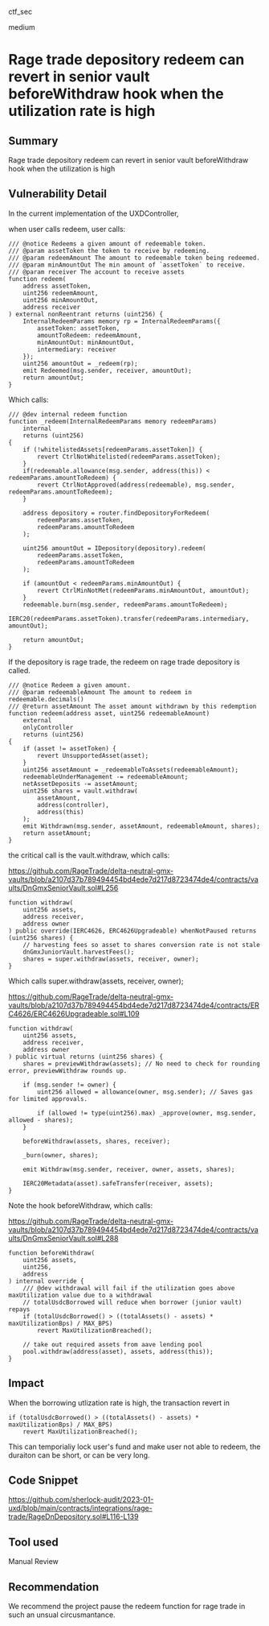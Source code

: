 ctf_sec

medium

# Rage trade depository redeem can revert in senior vault beforeWithdraw hook when the utilization rate is high

## Summary

Rage trade depository redeem can revert in senior vault beforeWithdraw hook when the utilization is high

## Vulnerability Detail

In the current implementation of the UXDController, 

when user calls redeem, user calls:

```solidity
/// @notice Redeems a given amount of redeemable token.
/// @param assetToken the token to receive by redeeming.
/// @param redeemAmount The amount to redeemable token being redeemed.
/// @param minAmountOut The min amount of `assetToken` to receive.
/// @param receiver The account to receive assets
function redeem(
	address assetToken,
	uint256 redeemAmount,
	uint256 minAmountOut,
	address receiver
) external nonReentrant returns (uint256) {
	InternalRedeemParams memory rp = InternalRedeemParams({
		assetToken: assetToken,
		amountToRedeem: redeemAmount,
		minAmountOut: minAmountOut,
		intermediary: receiver
	});
	uint256 amountOut = _redeem(rp);
	emit Redeemed(msg.sender, receiver, amountOut);
	return amountOut;
}
```

Which calls:

```solidity
/// @dev internal redeem function
function _redeem(InternalRedeemParams memory redeemParams)
	internal
	returns (uint256)
{
	if (!whitelistedAssets[redeemParams.assetToken]) {
		revert CtrlNotWhitelisted(redeemParams.assetToken);
	}
	if(redeemable.allowance(msg.sender, address(this)) < redeemParams.amountToRedeem) {
		revert CtrlNotApproved(address(redeemable), msg.sender, redeemParams.amountToRedeem);
	}

	address depository = router.findDepositoryForRedeem(
		redeemParams.assetToken,
		redeemParams.amountToRedeem
	);

	uint256 amountOut = IDepository(depository).redeem(
		redeemParams.assetToken, 
		redeemParams.amountToRedeem
	);

	if (amountOut < redeemParams.minAmountOut) {
		revert CtrlMinNotMet(redeemParams.minAmountOut, amountOut);
	}
	redeemable.burn(msg.sender, redeemParams.amountToRedeem);
	IERC20(redeemParams.assetToken).transfer(redeemParams.intermediary, amountOut);

	return amountOut;
}
```

If the depository is rage trade, the redeem on rage trade depository is called.

```solidity
/// @notice Redeem a given amount.
/// @param redeemableAmount The amount to redeem in redeemable.decimals()
/// @return assetAmount The asset amount withdrawn by this redemption
function redeem(address asset, uint256 redeemableAmount)
	external
	onlyController
	returns (uint256)
{
	if (asset != assetToken) {
		revert UnsupportedAsset(asset);
	}
	uint256 assetAmount = _redeemableToAssets(redeemableAmount);
	redeemableUnderManagement -= redeemableAmount;
	netAssetDeposits -= assetAmount;
	uint256 shares = vault.withdraw(
		assetAmount,
		address(controller),
		address(this)
	);
	emit Withdrawn(msg.sender, assetAmount, redeemableAmount, shares);
	return assetAmount;
}
```

the critical call is the vault.withdraw, which calls:

https://github.com/RageTrade/delta-neutral-gmx-vaults/blob/a2107d37b789494454bd4ede7d217d8723474de4/contracts/vaults/DnGmxSeniorVault.sol#L256

```solidity
function withdraw(
	uint256 assets,
	address receiver,
	address owner
) public override(IERC4626, ERC4626Upgradeable) whenNotPaused returns (uint256 shares) {
	// harvesting fees so asset to shares conversion rate is not stale
	dnGmxJuniorVault.harvestFees();
	shares = super.withdraw(assets, receiver, owner);
}
```

Which calls super.withdraw(assets, receiver, owner);

https://github.com/RageTrade/delta-neutral-gmx-vaults/blob/a2107d37b789494454bd4ede7d217d8723474de4/contracts/ERC4626/ERC4626Upgradeable.sol#L109

```solidity
function withdraw(
	uint256 assets,
	address receiver,
	address owner
) public virtual returns (uint256 shares) {
	shares = previewWithdraw(assets); // No need to check for rounding error, previewWithdraw rounds up.

	if (msg.sender != owner) {
		uint256 allowed = allowance(owner, msg.sender); // Saves gas for limited approvals.

		if (allowed != type(uint256).max) _approve(owner, msg.sender, allowed - shares);
	}

	beforeWithdraw(assets, shares, receiver);

	_burn(owner, shares);

	emit Withdraw(msg.sender, receiver, owner, assets, shares);

	IERC20Metadata(asset).safeTransfer(receiver, assets);
}
```

Note the hook beforeWithdraw, which calls:

https://github.com/RageTrade/delta-neutral-gmx-vaults/blob/a2107d37b789494454bd4ede7d217d8723474de4/contracts/vaults/DnGmxSeniorVault.sol#L288

```solidity
function beforeWithdraw(
	uint256 assets,
	uint256,
	address
) internal override {
	/// @dev withdrawal will fail if the utilization goes above maxUtilization value due to a withdrawal
	// totalUsdcBorrowed will reduce when borrower (junior vault) repays
	if (totalUsdcBorrowed() > ((totalAssets() - assets) * maxUtilizationBps) / MAX_BPS)
		revert MaxUtilizationBreached();

	// take out required assets from aave lending pool
	pool.withdraw(address(asset), assets, address(this));
}
```

## Impact

When the borrowing utlization rate is high, the transaction revert in 

```solidity
if (totalUsdcBorrowed() > ((totalAssets() - assets) * maxUtilizationBps) / MAX_BPS)
	revert MaxUtilizationBreached();
```

This can temporialiy lock user's fund and make user not able to redeem, the duraiton can be short, or can be very long.

## Code Snippet

https://github.com/sherlock-audit/2023-01-uxd/blob/main/contracts/integrations/rage-trade/RageDnDepository.sol#L116-L139

## Tool used

Manual Review

## Recommendation

We recommend the project pause the redeem function for rage trade in such an unsual circusmantance. 
